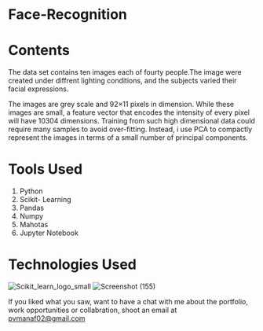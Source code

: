 # Face-Recognition

# Contents

The data set contains ten images each of fourty people.The image were created under diffrent lighting conditions, and the subjects varied their facial expressions.

The images are grey scale and 92×11 pixels in dimension. While these images are small, a feature vector that encodes the intensity of every pixel will have 10304 dimensions. Training from such high dimensional data could require many samples to avoid over-fitting. Instead, i use PCA to compactly represent the images in terms of a small number of principal components.
# Tools Used

1) Python
2) Scikit- Learning
3) Pandas
4) Numpy
5) Mahotas
6) Jupyter Notebook
# Technologies Used
![Scikit_learn_logo_small](https://upload.wikimedia.org/wikipedia/commons/0/05/Scikit_learn_logo_small.svg)
![Screenshot (155)](https://user-images.githubusercontent.com/84491967/139635128-5ac86cca-3de3-483e-9ba2-d0de52da5e49.png)

If you liked what you saw, want to have a chat with me about the portfolio, work opportunities or collabration, shoot an email at pvmanaf02@gmail.com

